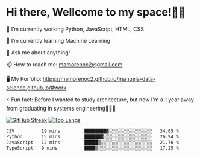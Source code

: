 # Hi there, Wellcome to my space!✌🏾

🔭 I’m currently working Python, JavaScript, HTML, CSS

🌱 I’m currently learning Machine Learning

💬 Ask me about anything!

📫 How to reach me: mamorenoc2@gmail.com

🖥️ My Porfolio: https://mamorenoc2.github.io/manuela-data-science.github.io/#work

⚡ Fun fact: Before I wanted to study architecture, but now I'm a 1 year away from graduating in systems engineering🤣🤣🤣

[![GitHub Streak](https://streak-stats.demolab.com/?user=mamorenoc2)](https://git.io/streak-stats)
[![Top Langs](https://github-readme-stats.vercel.app/api/top-langs/?username=mamorenoc2&layout=compact&theme=tokyonight)](https://github.com/anuraghazra/github-readme-stats)

<!--START_SECTION:waka-->

```txt
CSV          19 mins         ████████▓░░░░░░░░░░░░░░░░   34.05 %
Python       15 mins         ██████▓░░░░░░░░░░░░░░░░░░   26.94 %
JavaScript   12 mins         █████▒░░░░░░░░░░░░░░░░░░░   21.76 %
TypeScript   9 mins          ████▒░░░░░░░░░░░░░░░░░░░░   17.25 %
```

<!--END_SECTION:waka-->
